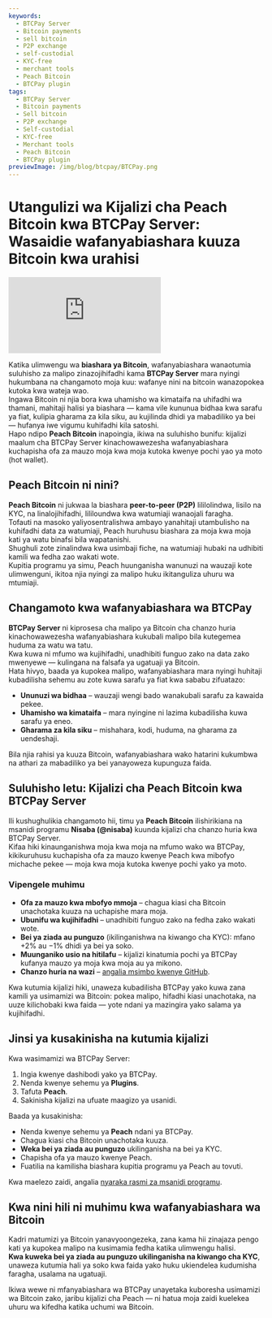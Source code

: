 ```yaml
---
keywords:
  - BTCPay Server
  - Bitcoin payments
  - sell bitcoin
  - P2P exchange
  - self-custodial
  - KYC-free
  - merchant tools
  - Peach Bitcoin
  - BTCPay plugin
tags:
  - BTCPay Server
  - Bitcoin payments
  - Sell bitcoin
  - P2P exchange
  - Self-custodial
  - KYC-free
  - Merchant tools
  - Peach Bitcoin
  - BTCPay plugin
previewImage: /img/blog/btcpay/BTCPay.png
---
```

# Utangulizi wa Kijalizi cha Peach Bitcoin kwa BTCPay Server: Wasaidie wafanyabiashara kuuza Bitcoin kwa urahisi

<div class="video-wrapper">
  <iframe
    src="https://www.youtube.com/embed/CGx9LYGTKj8?si=kVrF-PgImNrN1wKg"
    title="YouTube video player"
    frameborder="0"
    allow="accelerometer; autoplay; clipboard-write; encrypted-media; gyroscope; picture-in-picture; web-share"
    referrerpolicy="strict-origin-when-cross-origin"
    allowfullscreen
  ></iframe>
</div>

Katika ulimwengu wa **biashara ya Bitcoin**, wafanyabiashara wanaotumia suluhisho za malipo zinazojihifadhi kama **BTCPay Server** mara nyingi hukumbana na changamoto moja kuu: wafanye nini na bitcoin wanazopokea kutoka kwa wateja wao.  
Ingawa Bitcoin ni njia bora kwa uhamisho wa kimataifa na uhifadhi wa thamani, mahitaji halisi ya biashara — kama vile kununua bidhaa kwa sarafu ya fiat, kulipia gharama za kila siku, au kujilinda dhidi ya mabadiliko ya bei — hufanya iwe vigumu kuhifadhi kila satoshi.  
Hapo ndipo **Peach Bitcoin** inapoingia, ikiwa na suluhisho bunifu: kijalizi maalum cha BTCPay Server kinachowawezesha wafanyabiashara kuchapisha ofa za mauzo moja kwa moja kutoka kwenye pochi yao ya moto (hot wallet).

## Peach Bitcoin ni nini?

**Peach Bitcoin** ni jukwaa la biashara **peer-to-peer (P2P)** lililolindwa, lisilo na KYC, na linalojihifadhi, lililoundwa kwa watumiaji wanaojali faragha.  
Tofauti na masoko yaliyosentralishwa ambayo yanahitaji utambulisho na kuhifadhi data za watumiaji, Peach huruhusu biashara za moja kwa moja kati ya watu binafsi bila wapatanishi.  
Shughuli zote zinalindwa kwa usimbaji fiche, na watumiaji hubaki na udhibiti kamili wa fedha zao wakati wote.  
Kupitia programu ya simu, Peach huunganisha wanunuzi na wauzaji kote ulimwenguni, ikitoa njia nyingi za malipo huku ikitanguliza uhuru wa mtumiaji.

## Changamoto kwa wafanyabiashara wa BTCPay

**BTCPay Server** ni kiprosesa cha malipo ya Bitcoin cha chanzo huria kinachowawezesha wafanyabiashara kukubali malipo bila kutegemea huduma za watu wa tatu.  
Kwa kuwa ni mfumo wa kujihifadhi, unadhibiti funguo zako na data zako mwenyewe — kulingana na falsafa ya ugatuaji ya Bitcoin.  
Hata hivyo, baada ya kupokea malipo, wafanyabiashara mara nyingi huhitaji kubadilisha sehemu au zote kuwa sarafu ya fiat kwa sababu zifuatazo:

- **Ununuzi wa bidhaa** – wauzaji wengi bado wanakubali sarafu za kawaida pekee.  
- **Uhamisho wa kimataifa** – mara nyingine ni lazima kubadilisha kuwa sarafu ya eneo.  
- **Gharama za kila siku** – mishahara, kodi, huduma, na gharama za uendeshaji.

Bila njia rahisi ya kuuza Bitcoin, wafanyabiashara wako hatarini kukumbwa na athari za mabadiliko ya bei yanayoweza kupunguza faida.

## Suluhisho letu: Kijalizi cha Peach Bitcoin kwa BTCPay Server

Ili kushughulikia changamoto hii, timu ya **Peach Bitcoin** ilishirikiana na msanidi programu **Nisaba (@nisaba)** kuunda kijalizi cha chanzo huria kwa BTCPay Server.  
Kifaa hiki kinaunganishwa moja kwa moja na mfumo wako wa BTCPay, kikikuruhusu kuchapisha ofa za mauzo kwenye Peach kwa mibofyo michache pekee — moja kwa moja kutoka kwenye pochi yako ya moto.

### Vipengele muhimu
- **Ofa za mauzo kwa mbofyo mmoja** – chagua kiasi cha Bitcoin unachotaka kuuza na uchapishe mara moja.  
- **Ubunifu wa kujihifadhi** – unadhibiti funguo zako na fedha zako wakati wote.  
- **Bei ya ziada au punguzo** (ikilinganishwa na kiwango cha KYC): mfano +2% au −1% dhidi ya bei ya soko.  
- **Muunganiko usio na hitilafu** – kijalizi kinatumia pochi ya BTCPay kufanya mauzo ya moja kwa moja au ya mikono.  
- **Chanzo huria na wazi** – [angalia msimbo kwenye GitHub](https://github.com/Nisaba/btcpayserver-plugins/tree/master/BTCPayServer.Plugins.Peach).

Kwa kutumia kijalizi hiki, unaweza kubadilisha BTCPay yako kuwa zana kamili ya usimamizi wa Bitcoin: pokea malipo, hifadhi kiasi unachotaka, na uuze kilichobaki kwa faida — yote ndani ya mazingira yako salama ya kujihifadhi.

## Jinsi ya kusakinisha na kutumia kijalizi

Kwa wasimamizi wa BTCPay Server:

1. Ingia kwenye dashibodi yako ya BTCPay.  
2. Nenda kwenye sehemu ya **Plugins**.  
3. Tafuta **Peach**.  
4. Sakinisha kijalizi na ufuate maagizo ya usanidi.  

Baada ya kusakinisha:
- Nenda kwenye sehemu ya **Peach** ndani ya BTCPay.  
- Chagua kiasi cha Bitcoin unachotaka kuuza.  
- **Weka bei ya ziada au punguzo** ukilinganisha na bei ya KYC.  
- Chapisha ofa ya mauzo kwenye Peach.  
- Fuatilia na kamilisha biashara kupitia programu ya Peach au tovuti.

Kwa maelezo zaidi, angalia [nyaraka rasmi za msanidi programu](https://github.com/Nisaba/btcpayserver-plugins/blob/master/BTCPayServer.Plugins.Peach/README.md).

## Kwa nini hili ni muhimu kwa wafanyabiashara wa Bitcoin

Kadri matumizi ya Bitcoin yanavyoongezeka, zana kama hii zinajaza pengo kati ya kupokea malipo na kusimamia fedha katika ulimwengu halisi.  
**Kwa kuweka bei ya ziada au punguzo ukilinganisha na kiwango cha KYC**, unaweza kutumia hali ya soko kwa faida yako huku ukiendelea kudumisha faragha, usalama na ugatuaji.  

Ikiwa wewe ni mfanyabiashara wa BTCPay unayetaka kuboresha usimamizi wa Bitcoin zako, jaribu kijalizi cha Peach — ni hatua moja zaidi kuelekea uhuru wa kifedha katika uchumi wa Bitcoin.
